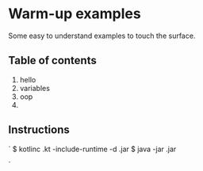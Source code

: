 # Warm-up examples

Some easy to understand examples to touch the surface.

## Table of contents

1. hello
2. variables
3. oop
4.


## Instructions

`
    $ kotlinc <file-name>.kt -include-runtime -d <file-name>.jar
    $ java -jar <file-name>.jar

`


